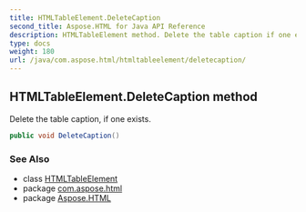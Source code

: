 ```yaml
---
title: HTMLTableElement.DeleteCaption
second_title: Aspose.HTML for Java API Reference
description: HTMLTableElement method. Delete the table caption if one exists
type: docs
weight: 180
url: /java/com.aspose.html/htmltableelement/deletecaption/
---
```

## HTMLTableElement.DeleteCaption method

Delete the table caption, if one exists.

```java
public void DeleteCaption()
```

### See Also

* class [HTMLTableElement](../)
* package [com.aspose.html](../../../com.aspose.html/)
* package [Aspose.HTML](../../../)
